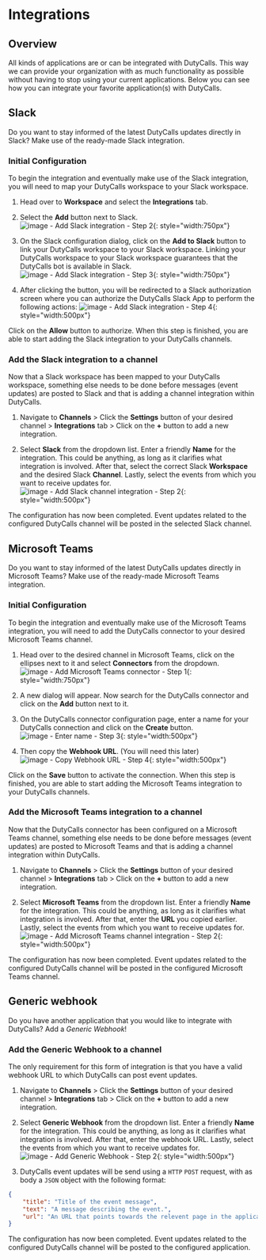 # Integrations

## Overview

All kinds of applications are or can be integrated with DutyCalls. This way we can provide your organization with as much functionality as possible without having to stop using your current applications. Below you can see how you can integrate your favorite application(s) with DutyCalls.

## Slack

Do you want to stay informed of the latest DutyCalls updates directly in Slack? Make use of the ready-made Slack integration.

### Initial Configuration

To begin the integration and eventually make use of the Slack integration, you will need to map your DutyCalls workspace to your Slack workspace.

1. Head over to **Workspace** and select the **Integrations** tab.
2. Select the **Add** button next to Slack.
![image - Add Slack integration - Step 2](images/select-slack-integration.png){: style="width:750px"}

3. On the Slack configuration dialog, click on the **Add to Slack** button to link your DutyCalls workspace to your Slack workspace. Linking your DutyCalls workspace to your Slack workspace guarantees that the DutyCalls bot is available in Slack.
![image - Add Slack integration - Step 3](images/configure-slack-workspace.png){: style="width:750px"}

4. After clicking the button, you will be redirected to a Slack authorization screen where you can authorize the DutyCalls Slack App to perform the following actions:
![image - Add Slack integration - Step 4](images/slack-oauth-screen.png){: style="width:500px"}

Click on the **Allow** button to authorize. When this step is finished, you are able to start adding the Slack integration to your DutyCalls channels.

### Add the Slack integration to a channel

Now that a Slack workspace has been mapped to your DutyCalls workspace, something else needs to be done before messages (event updates) are posted to Slack and that is adding a channel integration within DutyCalls.

1. Navigate to **Channels** > Click the **Settings** button of your desired channel > **Integrations** tab > Click on the **+** button to add a new integration.

2. Select **Slack** from the dropdown list. Enter a friendly **Name** for the integration. This could be anything, as long as it clarifies what integration is involved. After that, select the correct Slack **Workspace** and the desired Slack **Channel**. Lastly, select the events from which you want to receive updates for. <br />
![image - Add Slack channel integration - Step 2](images/add-slack-integration.png){: style="width:500px"}

The configuration has now been completed. Event updates related to the configured DutyCalls channel will be posted in the selected Slack channel.

## Microsoft Teams

Do you want to stay informed of the latest DutyCalls updates directly in Microsoft Teams? Make use of the ready-made Microsoft Teams integration.

### Initial Configuration

To begin the integration and eventually make use of the Microsoft Teams integration, you will need to add the DutyCalls connector to your desired Microsoft Teams channel.

1. Head over to the desired channel in Microsoft Teams, click on the ellipses next to it and select **Connectors** from the dropdown.
![image - Add Microsoft Teams connector - Step 1](images/add-ms-teams-connector.png){: style="width:750px"}

2. A new dialog will appear. Now search for the DutyCalls connector and click on the **Add** button next to it.
3. On the DutyCalls connector configuration page, enter a name for your DutyCalls connection and click on the **Create** button.  <br />
![image - Enter name - Step 3](images/enter-ms-teams-connector-name.png){: style="width:500px"}

4. Then copy the **Webhook URL**. (You will need this later)
![image - Copy Webhook URL - Step 4](images/copy-ms-teams-webhook-url.png){: style="width:500px"}

Click on the **Save** button to activate the connection. When this step is finished, you are able to start adding the Microsoft Teams integration to your DutyCalls channels.

### Add the Microsoft Teams integration to a channel

Now that the DutyCalls connector has been configured on a Microsoft Teams channel, something else needs to be done before messages (event updates) are posted to Microsoft Teams and that is adding a channel integration within DutyCalls.

1. Navigate to **Channels** > Click the **Settings** button of your desired channel > **Integrations** tab > Click on the **+** button to add a new integration.

2. Select **Microsoft Teams** from the dropdown list. Enter a friendly **Name** for the integration. This could be anything, as long as it clarifies what integration is involved. After that, enter the **URL** you copied earlier. Lastly, select the events from which you want to receive updates for. <br />
![image - Add Microsoft Teams channel integration - Step 2](images/add-ms-teams-integration.png){: style="width:500px"}

The configuration has now been completed. Event updates related to the configured DutyCalls channel will be posted in the configured Microsoft Teams channel.

## Generic webhook

Do you have another application that you would like to integrate with DutyCalls? Add a *Generic Webhook*!

### Add the Generic Webhook to a channel

The only requirement for this form of integration is that you have a valid webhook URL to which DutyCalls can post event updates.

1. Navigate to **Channels** > Click the **Settings** button of your desired channel > **Integrations** tab > Click on the **+** button to add a new integration.

2. Select **Generic Webhook** from the dropdown list. Enter a friendly **Name** for the integration. This could be anything, as long as it clarifies what integration is involved. After that, enter the webhook URL. Lastly, select the events from which you want to receive updates for. <br />
![image - Add Generic Webhook - Step 2](images/add-generic-webhook.png){: style="width:500px"}

3. DutyCalls event updates will be send using a `HTTP` `POST` request, with as body a `JSON` object with the following format:

```json
{
    "title": "Title of the event message",
    "text": "A message describing the event.",
    "url": "An URL that points towards the relevent page in the application."
}
```

The configuration has now been completed. Event updates related to the configured DutyCalls channel will be posted to the configured application.
